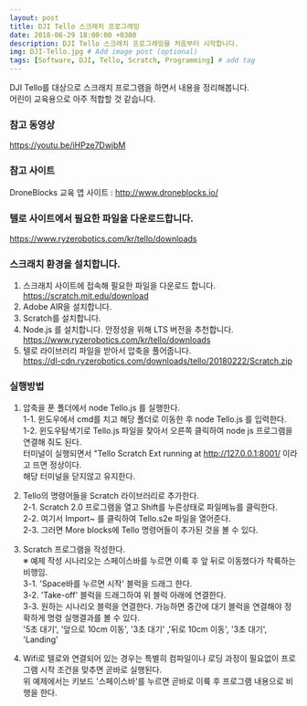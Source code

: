 ```yaml
---
layout: post
title: DJI Tello 스크래치 프로그래밍
date: 2018-06-29 18:00:00 +0300
description: DJI Tello 스크래치 프로그래밍을 처음부터 시작합니다.
img: DJI-Tello.jpg # Add image post (optional)
tags: [Software, DJI, Tello, Scratch, Programming] # add tag
---
```


DJI Tello를 대상으로 스크래치 프로그램을 하면서 내용을 정리해봅니다.   
어린이 교육용으로 아주 적합할 것 같습니다.   

### 참고 동영상
https://youtu.be/iHPze7DwjbM   

### 참고 사이트
DroneBlocks 교육 앱 사이트 : http://www.droneblocks.io/     

### 텔로 사이트에서 필요한 파일을 다운로드합니다.
https://www.ryzerobotics.com/kr/tello/downloads


### 스크래치 환경을 설치합니다.   
1. 스크래치 사이트에 접속해 필요한 파일을 다운로드 합니다.   
   https://scratch.mit.edu/download
2. Adobe AIR을 설치합니다.
3. Scratch를 설치합니다.
4. Node.js 를 설치합니다. 안정성을 위해 LTS 버전을 추천합니다.   
   https://www.ryzerobotics.com/kr/tello/downloads   
5. 텔로 라이브러리 파일을 받아서 압축을 풀어줍니다.   
   https://dl-cdn.ryzerobotics.com/downloads/tello/20180222/Scratch.zip   
   
   
### 실행방법   
1. 압축을 푼 폴더에서 node Tello.js 를 실행한다.   
   1-1. 윈도우에서 cmd를 치고 해당 폴더로 이동한 후 node Tello.js 를 입력한다.   
   1-2. 윈도우탐색기로 Tello.js 파일을 찾아서 오른쪽 클릭하여 node js 프로그램을 연결해 줘도 된다.   
   터미널이 실행되면서 "Tello Scratch Ext running at http://127.0.0.1:8001/ 이라고 뜨면 정상이다.   
   해당 터미널을 닫지않고 유지한다.    
   
2. Tello의 명령어들을 Scratch 라이브러리로 추가한다.    
   2-1. Scratch 2.0 프로그램을 열고 Shift를 누른상태로 파일메뉴를 클릭한다.   
   2-2. 여기서 Import~ 를 클릭하여 Tello.s2e 파일을 열어준다.   
   2-3. 그러면 More blocks에 Tello 명령어들이 추가된 것을 볼 수 있다.   
   
3. Scratch 프로그램을 작성한다.   
   ※ 예제 작성 시나리오는 스페이스바를 누르면 이륙 후 앞 뒤로 이동했다가 착륙하는 비행임.      
   3-1. 'Space바를 누르면 시작' 블럭을 드래그 한다.   
   3-2. 'Take-off' 블럭을 드래그하여 위 블럭 아래에 연결한다.   
   3-3. 원하는 시나리오 블럭을 연결한다. 가능하면 중간에 대기 블럭을 연결해야 정확하게 명령 실행결과를 볼 수 있다.   
        '5초 대기', '앞으로 10cm 이동', '3초 대기' ,'뒤로 10cm 이동', '3초 대기', 'Landing'   
        
4. Wifi로 텔로와 연결되어 있는 경우는 특별히 컴파일이나 로딩 과정이 필요없이 프로그램 시작 조건을 맞추면 곧바로 실행된다.   
   위 예제에서는 키보드 '스페이스바'를 누르면 곧바로 이륙 후 프로그램 내용으로 비행을 한다.   
